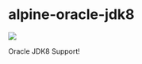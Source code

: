 # alpine-oracle-jdk8
[![](https://imagelayers.io/badge/eviles/alpine-oracle-jdk8:latest.svg)](https://imagelayers.io/?images=eviles/alpine-oracle-jdk8:latest 'Get your own badge on imagelayers.io')

Oracle JDK8 Support!
